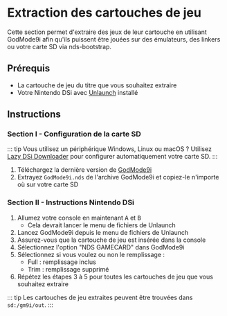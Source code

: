# Extraction des cartouches de jeu

Cette section permet d'extraire des jeux de leur cartouche en utilisant GodMode9i afin qu'ils puissent être jouées sur des émulateurs, des linkers ou votre carte SD via nds-bootstrap.

## Prérequis
- La cartouche de jeu du titre que vous souhaitez extraire
- Votre Nintendo DSi avec [Unlaunch](installing-unlaunch) installé

## Instructions
### Section I - Configuration de la carte SD

::: tip
Vous utilisez un périphérique Windows, Linux ou macOS ? Utilisez [Lazy DSi Downloader](lazy-dsi-downloader) pour configurer automatiquement votre carte SD.
:::

1. Téléchargez la dernière version de [GodMode9i](https://github.com/RocketRobz/godmode9i/releases)
1. Extrayez `GodMode9i.nds` de l'archive GodMode9i et copiez-le n'importe où sur votre carte SD

### Section II - Instructions Nintendo DSi
1. Allumez votre console en maintenant <kbd class="face">A</kbd> et <kbd class="face">B</kbd>
   - Cela devrait lancer le menu de fichiers de Unlaunch
1. Lancez GodMode9i depuis le menu de fichiers de Unlaunch
1. Assurez-vous que la cartouche de jeu est insérée dans la console
1. Sélectionnez l'option "NDS GAMECARD" dans GodMode9i
1. Sélectionnez si vous voulez ou non le remplissage :
   - Full : remplissage inclus
   - Trim : remplissage supprimé
1. Répétez les étapes 3 à 5 pour toutes les cartouches de jeu que vous souhaitez extraire

::: tip
Les cartouches de jeu extraites peuvent être trouvées dans `sd:/gm9i/out`.
:::
